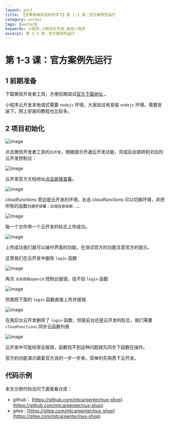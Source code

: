 ```yaml
---
layout: post
title: 【坚果商城实战系列学习】第 1-3 课：官方案例先运行
category: wechat
tags: [wechat]
keywords: 小程序,小程序云开发,微信小程序
excerpt: 第 1-3 课：官方案例先运行
---
```


# 第 1-3 课：官方案例先运行

## 1 前期准备

下载微信开发者工具，方便后期调试[官方下载地址]( https://developers.weixin.qq.com/miniprogram/dev/devtools/download.html) 。

小程序云开发本地调式需要 `nodejs` 环境，大家如没有安装 `nodejs` 环境，需要安装下。网上安装的教程也比较多。

## 2 项目初始化

![image](https://nux.oss-cn-beijing.aliyuncs.com/doc/023.png)

点击微信开发者工具的`云开发`，根据提示开通云开发功能，完成后会跳转到对应的云开发控制台：

![image](https://nux.oss-cn-beijing.aliyuncs.com/doc/024.png)

云开发官方文档地址[点击链接查看](https://developers.weixin.qq.com/miniprogram/dev/wxcloud/basis/getting-started.html )。

![image](https://nux.oss-cn-beijing.aliyuncs.com/doc/025.png)

cloudfunctions 旁边是云开发的环境，右击 cloudfunctions 可以切换环境，并把所有的函数`创建并部署：云端安装依赖..`。

![image](https://nux.oss-cn-beijing.aliyuncs.com/doc/026.png)

每一个文件带一个云开发的标志上传成功。

![image](https://nux.oss-cn-beijing.aliyuncs.com/doc/027.png)

上传成功我们就可以操作界面的功能，在测试官方的功能注意官方的提示。

这里我们在云开发中删除 `login` 函数

![image](https://nux.oss-cn-beijing.aliyuncs.com/doc/028.png)

再次 `点击获取openid` 控制台报错，找不到 `login` 函数

![image](https://nux.oss-cn-beijing.aliyuncs.com/doc/029.png)

但我把下面的 `login` 函数直接上传并报错

![image](https://nux.oss-cn-beijing.aliyuncs.com/doc/030.png)

在我后台云开发删除了 `login` 函数，但是前台还是云开发的标志，我们需要 `cloudfunctions` 同步云函数列表

![image](https://nux.oss-cn-beijing.aliyuncs.com/doc/031.png)

云开发中可能经常会报错，函数找不到这种问题就先同步下函数在操作。

官方的功能演示跟着官方说的一步一步来，简单的先熟悉下云开发。

## 代码示例

本文示例代码访问下面查看仓库：

- github： [https://github.com/mtcarpenter/nux-shop](https://github.com/mtcarpenter/nux-shop)
- gitee :  [https://gitee.com/mtcarpenter/nux-shop](https://gitee.com/mtcarpenter/nux-shop)